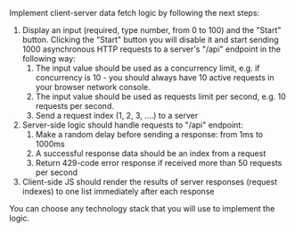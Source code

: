 Implement client-server data fetch logic by following the next steps:

1. Display an input (required, type number, from 0 to 100) and the "Start" button. Clicking the "Start" button you will disable it and start sending 1000 asynchronous HTTP requests to a server's "/api" endpoint in the following way:
    1. The input value should be used as a concurrency limit, e.g. if concurrency is 10 - you should always have 10 active requests in your browser network console.
    2. The input value should be used as requests limit per second, e.g. 10 requests per second.
    3. Send a request index (1, 2, 3, ....) to a server
2. Server-side logic should handle requests to "/api" endpoint:
    1. Make a random delay before sending a response: from 1ms to 1000ms
    2. A successful response data should be an index from a request
    3. Return 429-code error response if received more than 50 requests per second
3. Client-side JS should render the results of server responses (request indexes) to one list immediately after each response

You can choose any technology stack that you will use to implement the logic.
